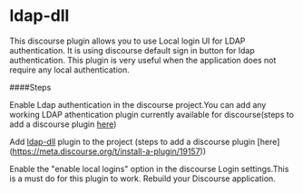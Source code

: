 # ldap-dll
This discourse plugin allows you to use Local login UI for LDAP authentication. It is using discourse default sign in button for ldap authentication. This plugin is very useful when the application does not require any local authentication. 

####Steps

Enable Ldap authentication in the discourse project.You can add any working LDAP athentication plugin currently available for discourse(steps to add a discourse plugin [here](https://meta.discourse.org/t/install-a-plugin/19157))

Add [ldap-dll](https://github.com/MarlabsKochi/ldap-dll.git) plugin to the project (steps to add a discourse plugin [here] (https://meta.discourse.org/t/install-a-plugin/19157))

Enable the "enable local logins" option in the discourse Login settings.This is a must do for this plugin to work.
Rebuild your Discourse application.
